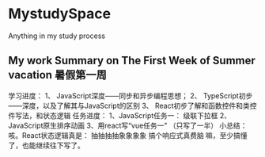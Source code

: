 # MystudySpace
Anything in my study process


## My work Summary on The First Week of Summer vacation 暑假第一周
   学习进度：
         1、 JavaScript深度——同步和异步编程思想；
         2、 TypeScript初步——深度，以及了解其与JavaScript的区别
         3、 React初步了解和函数控件和类控件写法，和状态逻辑
   任务进度：
         1、JavaScript任务一： 级联下拉框
         2、JavaScript原生排序动画
         3、用react写“vue任务一” （只写了一半）
   小总结：
         咳。React状态逻辑真是： 抽抽抽抽象象象象 搞个响应式真费脑
         嘛，至少搞懂了，也能继续往下写了。
